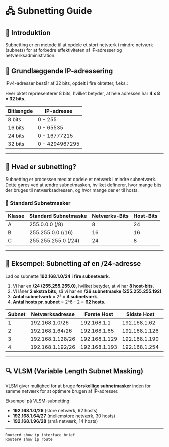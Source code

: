 # 🖧 Subnetting Guide

## 📌 Introduktion
Subnetting er en metode til at opdele et stort netværk i mindre netværk (subnets) for at forbedre effektiviteten af IP-adresser og netværksadministration.

## 📖 Grundlæggende IP-adressering
IPv4-adresser består af 32 bits, opdelt i fire oktetter, f.eks.:


Hver oktet repræsenterer 8 bits, hvilket betyder, at hele adressen har **4 x 8 = 32 bits**.

| Bitlængde | IP-adresse |
|-----------|-------------|
| 8 bits    | 0 - 255    |
| 16 bits   | 0 - 65535  |
| 24 bits   | 0 - 16777215 |
| 32 bits   | 0 - 4294967295 |

---

## 🎯 Hvad er subnetting?
Subnetting er processen med at opdele et netværk i mindre subnetværk. Dette gøres ved at ændre subnetmasken, hvilket definerer, hvor mange bits der bruges til netværksadressen, og hvor mange der er til hosts.

### 📌 Standard Subnetmasker

| Klasse | Standard Subnetmaske | Netværks-Bits | Host-Bits |
|--------|----------------------|--------------|----------|
| A      | 255.0.0.0 (/8)       | 8            | 24       |
| B      | 255.255.0.0 (/16)    | 16           | 16       |
| C      | 255.255.255.0 (/24)  | 24           | 8        |

---

## 📌 Eksempel: Subnetting af en /24-adresse
Lad os subnette **192.168.1.0/24** i **fire subnetværk**.

1. Vi har en **/24 (255.255.255.0)**, hvilket betyder, at vi har **8 host-bits**.
2. Vi låner **2 ekstra bits**, så vi har en **/26 subnetmaske (255.255.255.192)**.
3. **Antal subnetværk** = 2² = **4 subnetværk**.
4. **Antal hosts pr. subnet** = 2^6 - 2 = **62 hosts**.

| Subnet | Netværksadresse | Første Host | Sidste Host | Broadcast |
|--------|---------------|------------|------------|----------|
| 1      | 192.168.1.0/26  | 192.168.1.1 | 192.168.1.62 | 192.168.1.63 |
| 2      | 192.168.1.64/26 | 192.168.1.65 | 192.168.1.126 | 192.168.1.127 |
| 3      | 192.168.1.128/26 | 192.168.1.129 | 192.168.1.190 | 192.168.1.191 |
| 4      | 192.168.1.192/26 | 192.168.1.193 | 192.168.1.254 | 192.168.1.255 |

---

## 🔍 VLSM (Variable Length Subnet Masking)
VLSM giver mulighed for at bruge **forskellige subnetmasker** inden for samme netværk for at optimere brugen af IP-adresser.

Eksempel på VLSM-subnetting:
- **192.168.1.0/26** (store netværk, 62 hosts)
- **192.168.1.64/27** (mellemstore netværk, 30 hosts)
- **192.168.1.96/28** (små netværk, 14 hosts)

---

```bash
Router# show ip interface brief
Router# show ip route
```
